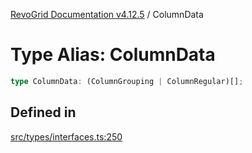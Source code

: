 [RevoGrid Documentation v4.12.5](README.md) / ColumnData

# Type Alias: ColumnData

```ts
type ColumnData: (ColumnGrouping | ColumnRegular)[];
```

## Defined in

[src/types/interfaces.ts:250](https://github.com/revolist/revogrid/blob/c0c7fff7e44e26499aba20df7b49da7b6c71eb68/src/types/interfaces.ts#L250)
